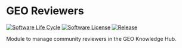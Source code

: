 # GEO Reviewers

[![Software Life Cycle](https://img.shields.io/badge/lifecycle-maturing-blue.svg)](https://lifecycle.r-lib.org/articles/stages.html#maturing-1)
[![Software License](https://img.shields.io/github/license/geo-knowledge-hub/geo-reviewers.svg)](https://github.com/geo-knowledge-hub/geo-reviewers/blob/main/LICENSE)
[![Release](https://img.shields.io/github/tag/geo-knowledge-hub/geo-reviewers.svg)](https://github.com/geo-knowledge-hub/geo-reviewers/releases)

Module to manage community reviewers in the GEO Knowledge Hub.
